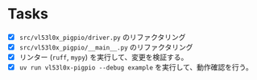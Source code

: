 # Tasks

- [x] `src/vl53l0x_pigpio/driver.py` のリファクタリング
- [x] `src/vl53l0x_pigpio/__main__.py` のリファクタリング
- [x] リンター (`ruff`, `mypy`) を実行して、変更を検証する。
- [x] `uv run vl53l0x-pigpio --debug example` を実行して、動作確認を行う。
